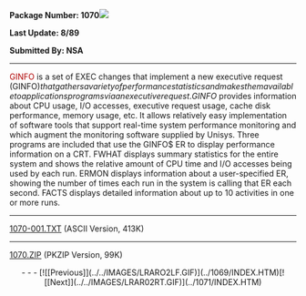 <x-sas-window top="162" bottom="768" left="24" right="554">



<b>Package Number: 1070</b>![](../../IMAGES/OS2200.JPG)


<b>Last Update: 8/89</b>


<b>Submitted By: NSA</b>


&#10;
- - -
<font color="#AF0000">GINFO</font> is a set of EXEC changes that
implement a new executive request (GINFO$) that gathers a variety of
performance statistics and makes them available to applications
programs via an executive request. GINFO$ provides information about
CPU usage, I/O accesses, executive request usage, cache disk
performance, memory usage, etc. It allows relatively easy
implementation of software tools that support real-time system
performance monitoring and which augment the monitoring software
supplied by Unisys. Three programs are included that use the GINFO$
ER to display performance information on a CRT. FWHAT displays
summary statistics for the entire system and shows the relative
amount of CPU time and I/O accesses being used by each run. ERMON
displays information about a user-specified ER, showing the number of
times each run in the system is calling that ER each second. FACTS
displays detailed information about up to 10 activities in one or
more runs.


&#10;
- - -
[1070-001.TXT](1070-001.TXT)
(ASCII Version, 413K)


&#10;
- - -
[1070.ZIP](1070.ZIP)
(PKZIP Version, 99K)

<center>
- - -
[![[Previous]](../../IMAGES/LRARO2LF.GIF)](../1069/INDEX.HTM)[![[Next]](../../IMAGES/LRAR02RT.GIF)](../1071/INDEX.HTM)
</center>


</x-sas-window>